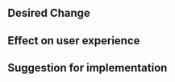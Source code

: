 <!--- This is a comment, it will not be visible on your feature request -->
<!--- Provide a general summary of the change in the Title above -->

## Desired Change
<!--- Tell us what should be changed, added, or removed -->

## Effect on user experience
<!--- How would this improve ASCENT? -->

## Suggestion for implementation
<!--- Optionally describe how you would implement the change -->
